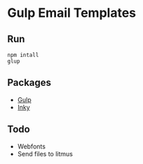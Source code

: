 # Gulp Email Templates

## Run

```
npm intall
glup
```

## Packages

- [Gulp](https://github.com/gulpjs/gulp)
- [Inky](https://github.com/foundation/inky)

## Todo

- Webfonts
- Send files to litmus
